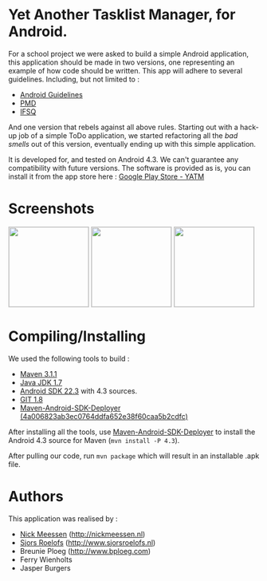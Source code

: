 Yet Another Tasklist Manager, for Android.
=========
For a school project we were asked to build a simple Android application, this application should be made in two versions, one representing an example of how code should be written. This app will adhere to several guidelines. Including, but not limited to : 

- [Android Guidelines](http://source.android.com/source/code-style.html)
- [PMD](http://pmd.sourceforge.net/pmd-5.0.5/)
- [IFSQ](http://www.ifsq.org/level-2.html)

And one version that rebels against all above rules. Starting out with a hack-up job of a simple ToDo application, we started refactoring all the _bad smells_ out of this version, eventually ending up with this simple application.

It is developed for, and tested on Android 4.3. We can't guarantee any compatibility with future versions. The software is provided as is, you can install it from the app store here : [Google Play Store - YATM](https://play.google.com/store/apps/details?id=nl.enterprisecoding.android.sufficient)

Screenshots
=========
<a href="https://raw2.github.com/enterprisecoding/yatm/gh-pages/images/screenshot1.png" target="_blank"><img src="https://raw2.github.com/enterprisecoding/yatm/gh-pages/images/screenshot1.png" style="width: 160px; border: 1px #CCC solid;"></a>
<a href="https://raw2.github.com/enterprisecoding/yatm/gh-pages/images/screenshot2.png" target="_blank"><img src="https://raw2.github.com/enterprisecoding/yatm/gh-pages/images/screenshot2.png" style="width: 160px; border: 1px #CCC solid;"></a>
<a href="https://raw2.github.com/enterprisecoding/yatm/gh-pages/images/screenshot3.png" target="_blank"><img src="https://raw2.github.com/enterprisecoding/yatm/gh-pages/images/screenshot3.png" style="width: 160px; border: 1px #CCC solid;"></a>

Compiling/Installing
=========
We used the following tools to build :
- [Maven 3.1.1](http://maven.apache.org)
- [Java JDK 1.7](http://www.oracle.com/technetwork/java/javase/overview/index.html)
- [Android SDK 22.3](http://developer.android.com) with 4.3 sources.
- [GIT 1.8](http://git-scm.com/downloads)
- [Maven-Android-SDK-Deployer (4a006823ab3ec0764ddfa652e38f60caa5b2cdfc)](https://github.com/mosabua/maven-android-sdk-deployer)

After installing all the tools, use [Maven-Android-SDK-Deployer](https://github.com/mosabua/maven-android-sdk-deployer) to install the Android 4.3 source for Maven (`mvn install -P 4.3`).

After pulling our code, run `mvn package` which will result in an installable .apk file.

Authors
=========
This application was realised by :
- [Nick Meessen](https://github.com/nickmeessen) (http://nickmeessen.nl)
- [Sjors Roelofs](https://github.com/sjorsroelofs) (http://www.sjorsroelofs.nl)
- Breunie Ploeg (http://www.bploeg.com)
- Ferry Wienholts
- Jasper Burgers
